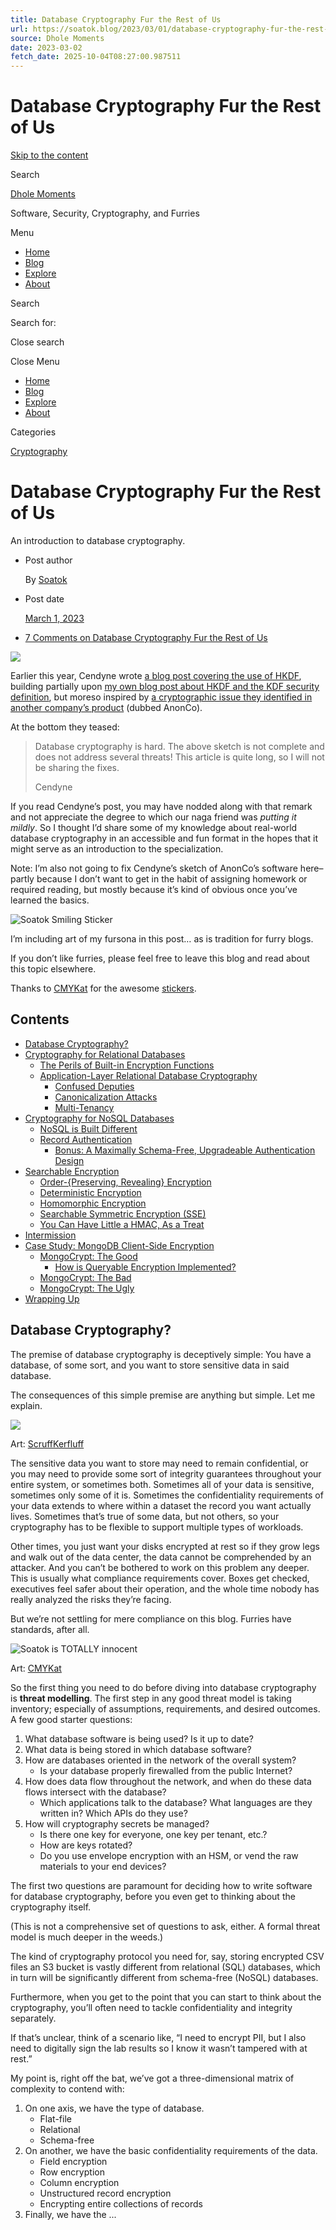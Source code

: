 ```yaml
---
title: Database Cryptography Fur the Rest of Us
url: https://soatok.blog/2023/03/01/database-cryptography-fur-the-rest-of-us/
source: Dhole Moments
date: 2023-03-02
fetch_date: 2025-10-04T08:27:00.987511
---
```


# Database Cryptography Fur the Rest of Us

[Skip to the content](#site-content)

Search

[Dhole Moments](https://soatok.blog/)

Software, Security, Cryptography, and Furries

Menu

* [Home](https://soatok.blog/)
* [Blog](https://soatok.blog/b/)
* [Explore](https://soatok.blog/explore/)
* [About](https://soatok.blog/about/)

Search

Search for:

Close search

Close Menu

* [Home](https://soatok.blog/)
* [Blog](https://soatok.blog/b/)
* [Explore](https://soatok.blog/explore/)
* [About](https://soatok.blog/about/)

Categories

[Cryptography](https://soatok.blog/category/cryptography/)

# Database Cryptography Fur the Rest of Us

An introduction to database cryptography.

* Post author

  By [Soatok](https://soatok.blog/author/soatok/)
* Post date

  [March 1, 2023](https://soatok.blog/2023/03/01/database-cryptography-fur-the-rest-of-us/)
* [7 Comments on Database Cryptography Fur the Rest of Us](https://soatok.blog/2023/03/01/database-cryptography-fur-the-rest-of-us/#comments)

![](https://i0.wp.com/soatok.blog/wp-content/uploads/2023/02/BlogHeader-2023-DatabaseCryptography.png?fit=1200%2C675&ssl=1)

Earlier this year, Cendyne wrote [a blog post covering the use of HKDF](https://cendyne.dev/posts/2023-01-30-how-to-use-hkdf.html), building partially upon [my own blog post about HKDF and the KDF security definition](https://soatok.blog/2021/11/17/understanding-hkdf/), but moreso inspired by [a cryptographic issue they identified in another company’s product](https://cendyne.dev/posts/2023-01-30-how-to-use-hkdf.html#Last-tweaks) (dubbed AnonCo).

At the bottom they teased:

> Database cryptography is hard. The above sketch is not complete and does not address several threats! This article is quite long, so I will not be sharing the fixes.
>
> Cendyne

If you read Cendyne’s post, you may have nodded along with that remark and not appreciate the degree to which our naga friend was *putting it mildly*. So I thought I’d share some of my knowledge about real-world database cryptography in an accessible and fun format in the hopes that it might serve as an introduction to the specialization.

Note: I’m also not going to fix Cendyne’s sketch of AnonCo’s software here–partly because I don’t want to get in the habit of assigning homework or required reading, but mostly because it’s kind of obvious once you’ve learned the basics.

![Soatok Smiling Sticker](https://i0.wp.com/soatok.blog/wp-content/uploads/2020/04/soatok_stickerpack-smile.png?resize=512%2C512&ssl=1)

I’m including art of my fursona in this post… as is tradition for furry blogs.

 If you don’t like furries, please feel free to leave this blog and read about this topic elsewhere.

Thanks to [CMYKat](https://cmykatgraphics.carrd.co/) for the awesome [stickers](https://bunnypa.ws/search/1/pack%3ASoatokDhole).

## Contents

* [Database Cryptography?](#database-cryptography)
* [Cryptography for Relational Databases](#relational-databases)
  + [The Perils of Built-in Encryption Functions](#relational-built-in)
  + [Application-Layer Relational Database Cryptography](#relational-app-layer)
    - [Confused Deputies](#confused-deputies)
    - [Canonicalization Attacks](#canonicalization-attacks)
    - [Multi-Tenancy](#multi-tenancy)
* [Cryptography for NoSQL Databases](#cryptography-for-nosql-databases)
  + [NoSQL is Built Different](#nosql-built-different)
  + [Record Authentication](#record-authentication)
    - [Bonus: A Maximally Schema-Free, Upgradeable Authentication Design](#record-auth-bonus)
* [Searchable Encryption](#searchable-encryption)
  + [Order-{Preserving, Revealing} Encryption](#ope-ore)
  + [Deterministic Encryption](#deterministic-encryption)
  + [Homomorphic Encryption](#homomorphic-encryption)
  + [Searchable Symmetric Encryption (SSE)](#sse)
  + [You Can Have Little a HMAC, As a Treat](#hmac-indexing)
* [Intermission](#intermission)
* [Case Study: MongoDB Client-Side Encryption](#mongodb-client-side-encryption)
  + [MongoCrypt: The Good](#mongocrypt-good)
    - [How is Queryable Encryption Implemented?](#queryable-encryption)
  + [MongoCrypt: The Bad](#mongocrypt-bad)
  + [MongoCrypt: The Ugly](#mongocrypt-ugly)
* [Wrapping Up](#wrapping-up)

## Database Cryptography?

The premise of database cryptography is deceptively simple: You have a database, of some sort, and you want to store sensitive data in said database.

The consequences of this simple premise are anything but simple. Let me explain.

![](https://i0.wp.com/soatok.blog/wp-content/uploads/2022/02/Soatok-ScruffKerfluff.png?resize=768%2C614&ssl=1)

Art: [ScruffKerfluff](https://scruffkerfluff.carrd.co/)

The sensitive data you want to store may need to remain confidential, or you may need to provide some sort of integrity guarantees throughout your entire system, or sometimes both. Sometimes all of your data is sensitive, sometimes only some of it is. Sometimes the confidentiality requirements of your data extends to where within a dataset the record you want actually lives. Sometimes that’s true of some data, but not others, so your cryptography has to be flexible to support multiple types of workloads.

Other times, you just want your disks encrypted at rest so if they grow legs and walk out of the data center, the data cannot be comprehended by an attacker. And you can’t be bothered to work on this problem any deeper. This is usually what compliance requirements cover. Boxes get checked, executives feel safer about their operation, and the whole time nobody has really analyzed the risks they’re facing.

But we’re not settling for mere compliance on this blog. Furries have standards, after all.

![Soatok is _TOTALLY_ innocent](https://i0.wp.com/soatok.blog/wp-content/uploads/2020/04/soatok_stickerpack-innocent.png?resize=512%2C512&ssl=1)

Art: [CMYKat](https://cmykatgraphics.carrd.co/)

So the first thing you need to do before diving into database cryptography is **threat modelling**. The first step in any good threat model is taking inventory; especially of assumptions, requirements, and desired outcomes. A few good starter questions:

1. What database software is being used? Is it up to date?
2. What data is being stored in which database software?
3. How are databases oriented in the network of the overall system?
   * Is your database properly firewalled from the public Internet?
4. How does data flow throughout the network, and when do these data flows intersect with the database?
   * Which applications talk to the database? What languages are they written in? Which APIs do they use?
5. How will cryptography secrets be managed?
   * Is there one key for everyone, one key per tenant, etc.?
   * How are keys rotated?
   * Do you use envelope encryption with an HSM, or vend the raw materials to your end devices?

The first two questions are paramount for deciding how to write software for database cryptography, before you even get to thinking about the cryptography itself.

(This is not a comprehensive set of questions to ask, either. A formal threat model is much deeper in the weeds.)

The kind of cryptography protocol you need for, say, storing encrypted CSV files an S3 bucket is vastly different from relational (SQL) databases, which in turn will be significantly different from schema-free (NoSQL) databases.

Furthermore, when you get to the point that you can start to think about the cryptography, you’ll often need to tackle confidentiality and integrity separately.

If that’s unclear, think of a scenario like, “I need to encrypt PII, but I also need to digitally sign the lab results so I know it wasn’t tampered with at rest.”

My point is, right off the bat, we’ve got a three-dimensional matrix of complexity to contend with:

1. On one axis, we have the type of database.
   * Flat-file
   * Relational
   * Schema-free
2. On another, we have the basic confidentiality requirements of the data.
   * Field encryption
   * Row encryption
   * Column encryption
   * Unstructured record encryption
   * Encrypting entire collections of records
3. Finally, we have the ...